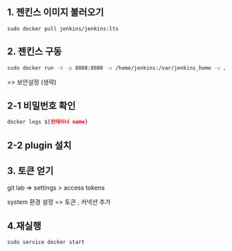 ## 1. 젠킨스 이미지 불러오기

```
sudo docker pull jenkins/jenkins:lts
```

 

## 2. 젠킨스 구동

```bash
sudo docker run -d -p 8080:8080 -v /home/jenkins:/var/jenkins_home -v /var/run/docker.sock:/var/run/docker.sock -u root ${젠킨스 이미지ID}
```

=> 보안설정 (생략)



## 2-1 비밀번호 확인

```bash
docker logs ${컨테이너 name}
```



## 2-2 plugin 설치



## 3. 토큰 얻기

git lab => settings > access tokens

system 환경 설정 => 토큰 , 커넥션 추가





## 4.재실행

```bash
sudo service docker start
```


